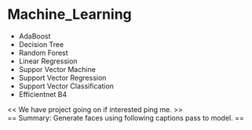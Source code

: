 # Machine_Learning
- AdaBoost
- Decision Tree
- Random Forest
- Linear Regression
- Suppor Vector Machine
 - Support Vector Regression
 - Support Vector Classification
- Efficientnet B4
 
<< We have project going on if interested ping me. >> <br>
 == Summary: Generate faces using following captions pass to model. ==

